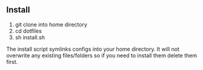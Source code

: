 ## Install

1. git clone into home directory
2. cd dotfiles
3. sh install.sh

The install script symlinks configs into your home directory. It will not overwrite any existing files/folders so if you need to install them delete them first.
